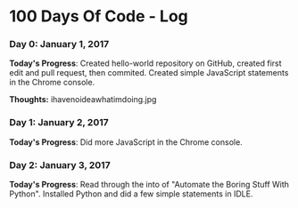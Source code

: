 # 100 Days Of Code - Log

### Day 0: January 1, 2017

**Today's Progress**: Created hello-world repository on GitHub, created first edit and pull request, then commited. Created simple JavaScript statements in the Chrome console.

**Thoughts:** ihavenoideawhatimdoing.jpg

### Day 1: January 2, 2017

**Today's Progress**: Did more JavaScript in the Chrome console. 

### Day 2: January 3, 2017

**Today's Progress**: Read through the into of "Automate the Boring Stuff With Python". Installed Python and did a few simple statements in IDLE.
